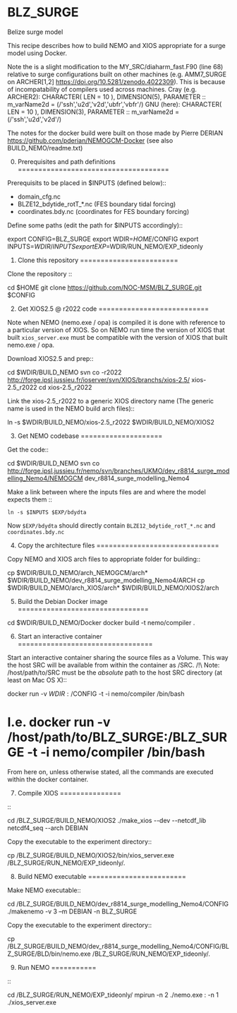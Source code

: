 # BLZ_SURGE
Belize surge model


This recipe describes how to build NEMO and XIOS appropriate for a surge model
using Docker.

Note the is a slight modification to the MY_SRC/diaharm_fast.F90 (line 68)
relative to  surge configurations built on other machines (e.g. AMM7_SURGE on
  ARCHER[1,2] https://doi.org/10.5281/zenodo.4022309).
This is because of incompatability of compilers used across machines.
Cray (e.g. ARCHER2):
CHARACTER( LEN = 10 ), DIMENSION(5), PARAMETER :: m_varName2d = (/'ssh','u2d','v2d','ubfr','vbfr'/)
GNU (here):
CHARACTER( LEN = 10 ), DIMENSION(3), PARAMETER :: m_varName2d = (/'ssh','u2d','v2d'/)

The notes for the docker build were built on those made by Pierre DERIAN
https://github.com/pderian/NEMOGCM-Docker (see also BUILD_NEMO/readme.txt)

0) Prerequisites and path definitions
=====================================

Prerequisits to be placed in $INPUTS (defined below)::

  * domain_cfg.nc
  * BLZE12_bdytide_rotT_*.nc   (FES boundary tidal forcing)
  * coordinates.bdy.nc (coordinates for FES boundary forcing)

Define some paths (edit the path for $INPUTS accordingly)::

  export CONFIG=BLZ_SURGE
  export WDIR=$HOME/$CONFIG
  export INPUTS=$WDIR/INPUTS
  export EXP=$WDIR/RUN_NEMO/EXP_tideonly


1) Clone this repository
========================

Clone the repository ::

  cd $HOME
  git clone https://github.com/NOC-MSM/BLZ_SURGE.git $CONFIG



2) Get XIOS2.5 @ r2022 code
===========================

Note when NEMO (nemo.exe / opa) is compiled it is done with reference to a
particular version of XIOS. So on NEMO run time the version of XIOS that built
`xios_server.exe` must be compatible with the version of XIOS that built
nemo.exe / opa.

Download XIOS2.5 and prep::

  cd $WDIR/BUILD_NEMO
  svn co -r2022 http://forge.ipsl.jussieu.fr/ioserver/svn/XIOS/branchs/xios-2.5/  xios-2.5_r2022
  cd xios-2.5_r2022

Link the xios-2.5_r2022 to a generic XIOS directory name (The generic name is
  used in the NEMO build arch files)::

  ln -s  $WDIR/BUILD_NEMO/xios-2.5_r2022  $WDIR/BUILD_NEMO/XIOS2


3) Get NEMO codebase
====================

Get the code::

  cd $WDIR/BUILD_NEMO
  svn co http://forge.ipsl.jussieu.fr/nemo/svn/branches/UKMO/dev_r8814_surge_modelling_Nemo4/NEMOGCM dev_r8814_surge_modelling_Nemo4

Make a link between where the inputs files are and where the model expects them ::

    ln -s $INPUTS $EXP/bdydta

Now `$EXP/bdydta` should directly contain `BLZE12_bdytide_rotT_*.nc` and
`coordinates.bdy.nc`


4) Copy the architecture files
==============================

Copy NEMO and XIOS arch files to appropriate folder for building::

  cp $WDIR/BUILD_NEMO/arch_NEMOGCM/arch* $WDIR/BUILD_NEMO/dev_r8814_surge_modelling_Nemo4/ARCH
  cp $WDIR/BUILD_NEMO/arch_XIOS/arch* $WDIR/BUILD_NEMO/XIOS2/arch




5) Build the Debian Docker image
================================

cd $WDIR/BUILD_NEMO/Docker
docker build -t nemo/compiler .


6) Start an interactive container
=================================

Start an interactive container sharing the source files as a Volume.
This way the host SRC will be available from within the container as /SRC.
/!\ Note: /host/path/to/SRC must be the _absolute_ path to the host SRC directory
(at least on Mac OS X)::

  docker run -v $WDIR:/$CONFIG -t -i nemo/compiler /bin/bash
  # I.e. docker run -v /host/path/to/BLZ_SURGE:/BLZ_SURGE -t -i nemo/compiler /bin/bash

From here on, unless otherwise stated, all the commands are executed within the
 docker container.

7) Compile XIOS
===============

::

  cd /BLZ_SURGE/BUILD_NEMO/XIOS2
  ./make_xios --dev --netcdf_lib netcdf4_seq --arch DEBIAN

Copy the executable to the experiment directory::

  cp /BLZ_SURGE/BUILD_NEMO/XIOS2/bin/xios_server.exe  /BLZ_SURGE/RUN_NEMO/EXP_tideonly/.



8) Build NEMO executable
========================

Make NEMO executable::

  cd /BLZ_SURGE/BUILD_NEMO/dev_r8814_surge_modelling_Nemo4/CONFIG
  ./makenemo -v 3 –m DEBIAN -n BLZ_SURGE

Copy the executable to the experiment directory::

  cp /BLZ_SURGE/BUILD_NEMO/dev_r8814_surge_modelling_Nemo4/CONFIG/BLZ_SURGE/BLD/bin/nemo.exe  /BLZ_SURGE/RUN_NEMO/EXP_tideonly/.


9) Run NEMO
===========

::

  cd /BLZ_SURGE/RUN_NEMO/EXP_tideonly/
  mpirun -n 2 ./nemo.exe : -n 1 ./xios_server.exe
